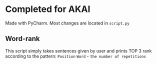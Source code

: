# Completed for AKAI

Made with PyCharm. Most changes are located in  `script.py`


## Word-rank

This script simply takes sentences given by user and prints TOP 3 rank according to the pattern:
    `Position`    `Word`    -    `the number of repetitions`
